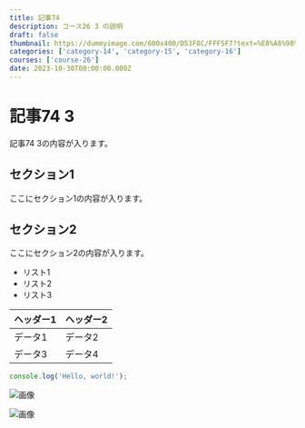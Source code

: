 ```yaml
---
title: 記事74
description: コース26 3 の説明
draft: false
thumbnail: https://dummyimage.com/600x400/D53F8C/FFF5F7?text=%E8%A8%98%E4%BA%8B74
categories: ['category-14', 'category-15', 'category-16']
courses: ['course-26']
date: 2023-10-30T00:00:00.000Z
---
```


# 記事74 3

記事74 3の内容が入ります。

## セクション1
ここにセクション1の内容が入ります。

## セクション2
ここにセクション2の内容が入ります。

- リスト1
- リスト2
- リスト3

| ヘッダー1 | ヘッダー2 |
| --------- | --------- |
| データ1   | データ2   |
| データ3   | データ4   |

```javascript
console.log('Hello, world!');
```


![画像](https://dummyimage.com/320x180/2D3748/F5F7FA?text=%E8%A8%98%E4%BA%8B74+3)

![画像](https://dummyimage.com/640x360/1A202C/EDF2F7?text=%E8%A8%98%E4%BA%8B74+3)